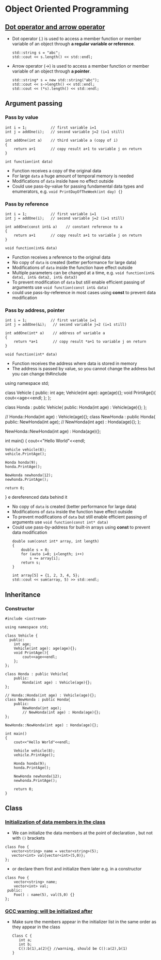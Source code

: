 # Object Oriented Programming

## [Dot operator and arrow operator](https://stackoverflow.com/questions/4113365/what-does-mean-in-c)
* Dot operator (.) is used to access a member function or member variable of an object through **a regular variable or reference**.
    ```
    std::string s = "abc";
    std::cout << s.length() << std::endl;
    ```
* Arrow operator (->) is used to access a member function or member variable of an object through **a pointer**.
  ```
  std::string* s = new std::string("abc");
  std::cout << s->length() << std::endl;
  std::cout << (*s).length() << std::endl;
  ```

## Argument passing
### Pass by value
```
int i = 1;           // first variable i=1
int j = addOne(i);   // second variable j=2 (i=1 still)

int addOne(int a)    // third variable a (copy of i)
{
    return a+1       // copy result a+1 to variable j on return  
}
```
`int function(int data)`
* Function receives a copy of the original data
* For large `data` a huge amount of temporal memory is needed
* Modifications of `data` inside have no effect outside
* Could use pass-by-value for passing fundamental data types and enumerators, e.g. `void PrintDayOfTheWeek(int day) {}`
### Pass by reference
```
int i = 1;           // first variable i=1
int j = addOne(i);   // second variable j=2 (i=1 still)

int addOne(const int& a)    // constant reference to a
{
    return a+1       // copy result a+1 to variable j on return  
}
```
`void function(int& data)`
* Function receives a reference to the original data
* No copy of `data` is created (better performance for large data)
* Modifications of `data` inside the function have effect outside
* Multiple parameters can be changed at a time, e.g. `void function(int& data1, int& data2, int& data3)`
* To prevent modification of `data` but still enable efficient passing of arguments use `void function(const int& data)`
* could use pass-by-reference in most cases using **const** to prevent data modification
### Pass by address, pointer
```
int i = 1;           // first variable i=1
int j = addOne(&i);   // second variable j=2 (i=1 still)

int addOne(int* a)    // address of variable a
{
    return *a+1       // copy result *a+1 to variable j on return  
}
```
`void function(int* data)`
* Function receives the address where data is stored in memory
* The address is passed by value, so you cannot change the address but you can change th#include <iostream>

using namespace std;

class Vehicle {
  public:
    int age;
    Vehicle(int age): age(age){};
    void PrintAge(){
        cout<<age<<endl;
    };
};

class Honda : public Vehicle{
    public:
        Honda(int age) : Vehicle(age){};
};

// Honda::Honda(int age) : Vehicle(age){};
class NewHonda : public Honda{
    public:
        NewHonda(int age);
        // NewHonda(int age) : Honda(age){};
};

NewHonda::NewHonda(int age) : Honda(age){};

int main()
{
    cout<<"Hello World"<<endl;
    
    Vehicle vehicle(8);
    vehicle.PrintAge();
    
    Honda honda(9);
    honda.PrintAge();
    
    NewHonda newhonda(12);
    newhonda.PrintAge();

    return 0;
}
e dereferenced data behind it 
* No copy of `data` is created (better performance for large data)
* Modifications of `data` inside the function have effect outside
* To prevent modifications of `data` but still enable efficient passing of arguments use `void function(const int* data)`
* Could use pass-by-address for built-in arrays using **const** to prevent data modification
    ```
    double sum(const int* array, int length)
    {
        double s = 0;
        for (auto i=0; i<length; i++)
            s += array[i];
        return s;
    }

    int array[5] = {1, 2, 3, 4, 5};
    std::cout << sum(array, 5) >> std::endl;
    ```
## Inheritance
### Constructor
```
#include <iostream>

using namespace std;

class Vehicle {
  public:
    int age;
    Vehicle(int age): age(age){};
    void PrintAge(){
        cout<<age<<endl;
    };
};

class Honda : public Vehicle{
    public:
        Honda(int age) : Vehicle(age){};
};

// Honda::Honda(int age) : Vehicle(age){};
class NewHonda : public Honda{
    public:
        NewHonda(int age);
        // NewHonda(int age) : Honda(age){};
};

NewHonda::NewHonda(int age) : Honda(age){};

int main()
{
    cout<<"Hello World"<<endl;
    
    Vehicle vehicle(8);
    vehicle.PrintAge();
    
    Honda honda(9);
    honda.PrintAge();
    
    NewHonda newhonda(12);
    newhonda.PrintAge();

    return 0;
}

```
    
## Class
### [Initialization of data members in the class](https://stackoverflow.com/questions/11490988/c-compile-time-error-expected-identifier-before-numeric-constant)
* We can initialize the data members at the point of declaration , but not with `()` brackets
 ```
class Foo {
    vector<string> name = vector<string>(5);
    vector<int> val{vector<int>(5,0)};
};
 ```
* or declare them first and initialize them later e.g. in a constructor
```
class Foo {
    vector<string> name;
    vector<int> val;
 public:
    Foo() : name(5), val(5,0) {}
};
```
### [GCC warning: will be initialized after](https://stackoverflow.com/questions/1564937/gcc-warning-will-be-initialized-after/4467690#4467690)
* Make sure the members appear in the initializer list in the same order as they appear in the class
  ```
  Class C {
     int a;
     int b;
     C():b(1),a(2){} //warning, should be C():a(2),b(1)
  }
  ```
